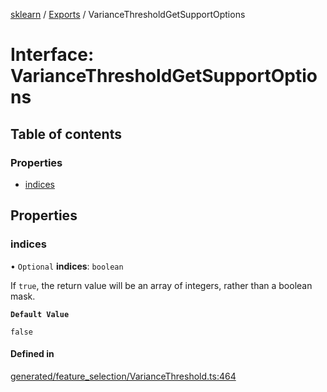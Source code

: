 [sklearn](../readme.md) / [Exports](../modules.md) / VarianceThresholdGetSupportOptions

# Interface: VarianceThresholdGetSupportOptions

## Table of contents

### Properties

- [indices](VarianceThresholdGetSupportOptions.md#indices)

## Properties

### indices

• `Optional` **indices**: `boolean`

If `true`, the return value will be an array of integers, rather than a boolean mask.

**`Default Value`**

`false`

#### Defined in

[generated/feature_selection/VarianceThreshold.ts:464](https://github.com/transitive-bullshit/scikit-learn-ts/blob/367336a/packages/sklearn/src/generated/feature_selection/VarianceThreshold.ts#L464)
